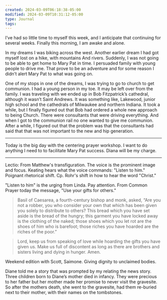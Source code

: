 ```yaml
---
created: 2024-03-09T06:18:38-05:00
modified: 2024-03-09T10:31:12-05:00
type: Journal
tags:
---
```


I’ve had so little time to myself this week, and I anticipate that continuing for several weeks. Finally this morning, I am awake and alone.

In my dreams I was biking across the west. Another earlier dream I had got myself lost on a hike, with mountains And rivers. Suddenly, I was not going to be able to get home to Mary Pat in time. I persuaded family with young people to drive me. That prove to be an adventure and for some reason I didn’t alert Mary Pat to what was going on.

One of my stops in one of the dreams, I was trying to go to church to get communion. I had a young person in my toe. It may be left over from the family. I was traveling with we ended up in Bob Fitzpatrick’s cathedral, although it wasn’t Saint Andrews. It was something like, Lakewood, junior high school and the cathedrals of Milwaukee and northern Indiana. It took a while, but I finally figured out that Bob had ordered a whole new approach to being Church. There were consultants that were driving everything. And when I got to the communion rail no one wanted to give me communion. After a while, I figured out that the problem was that the consultants had said that that was not important to the new and hip generation.

---

Today is the big day with the centering prayer workshop. I want to do anything I need to to facilitate Mary Pat success. Diana will be my charge.

---

Lectio: From Matthew's transfiguration. The voice is the prominent image and focus. Keating hears what the voice commands: "Listen to him." Poignant rhetorical shift. Cp. Rohr's shift in how to hear the word "Christ."

"Listen to him" is the urging from Linda. Pay attention. From Common Prayer today the message, "Use your gifts for others."

> Basil of Caesarea, a fourth-century bishop and monk, asked, “Are you not a robber, you who consider your own that which has been given you solely to distribute to others? This bread which you have set aside is the bread of the hungry; this garment you have locked away is the clothing of the naked; those shoes which you let rot are the shoes of him who is barefoot; those riches you have hoarded are the riches of the poor.”

> Lord, keep us from speaking of love while hoarding the gifts you have given us. Make us full of discontent as long as there are brothers and sisters living and dying in hunger. Amen.

Weekend edition with Scott, Saimone. Giving dignity to unclaimed bodies.

Diane told me a story that was prompted by my relating the news story. Three children born to Diane’s mother died in infancy. They were precious to her father but her mother made her promise to never visit the gravesite. So after the mothers death, she went to the gravesite, had them re-buried next to their mother, with their names on the tombstones.

